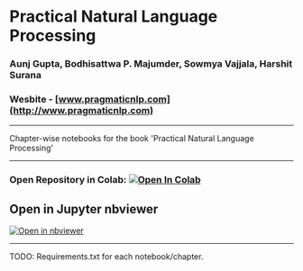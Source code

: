 # Practical Natural Language Processing
### Aunj Gupta, Bodhisattwa P. Majumder, Sowmya Vajjala, Harshit Surana
### Wesbite - [www.pragmaticnlp.com](http://www.pragmaticnlp.com)
-----------------------------------------------------------------------------------
Chapter-wise notebooks for the book 'Practical Natural Language Processing'

------------------------------------------------------------------------------------------

### Open Repository in Colab: [![Open In Colab](https://colab.research.google.com/assets/colab-badge.svg)](https://colab.research.google.com/github/nishkalavallabhi/practicalnlp/blob/V_2_0)

## Open in Jupyter nbviewer  
[![Open in nbviewer](https://upload.wikimedia.org/wikipedia/commons/thumb/3/38/Jupyter_logo.svg/250px-Jupyter_logo.svg.png)](https://https://nbviewer.jupyter.org/github/nishkalavallabhi/practicalnlp/tree/V_2_0/)


------------------------------------------------------------------------------------------


TODO: Requirements.txt for each notebook/chapter.
